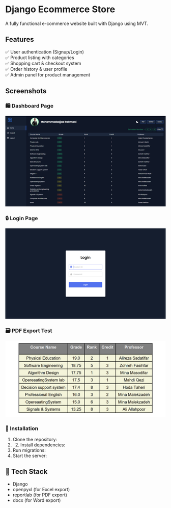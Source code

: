# Django Ecommerce Store  
A fully functional e-commerce website built with Django using MVT.  

## Features  
✅ User authentication (Signup/Login)  
✅ Product listing with categories  
✅ Shopping cart & checkout system  
✅ Order history & user profile  
✅ Admin panel for product management  

## Screenshots  
### 🛍️ Dashboard Page  
![Home Page](screenshots/home.jpg)  

### 🔒 Login Page  
![Login Page](screenshots/login.jpg)  

### 🗃️ PDF Export Test  
![Export Test](screenshots/pdf.jpg) 

### 🔹 Installation  
1. Clone the repository:
2. 2. Install dependencies:  
3. Run migrations:  
4. Start the server:  


## 📌 Tech Stack  
- Django    
- openpyxl (for Excel export)  
- reportlab (for PDF export)
- docx (for Word export)  
